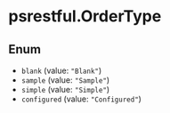 # psrestful.OrderType

## Enum

* `blank` (value: `"Blank"`)
* `sample` (value: `"Sample"`)
* `simple` (value: `"Simple"`)
* `configured` (value: `"Configured"`)
